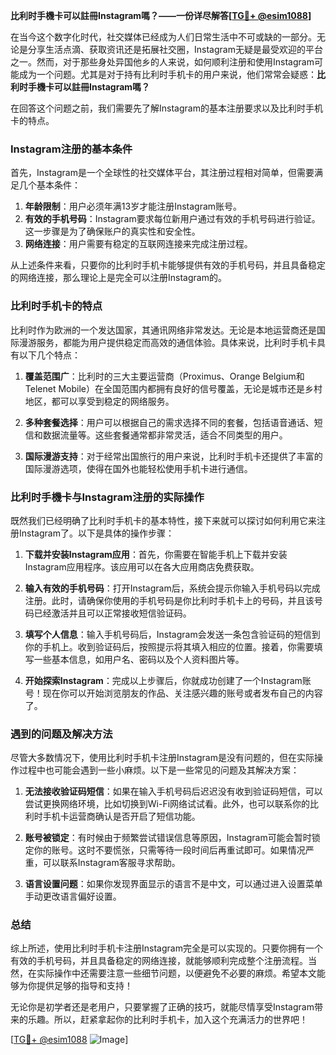 **比利时手機卡可以註冊Instagram嗎？——一份详尽解答[[TG💪+ @esim1088](https://t.me/s/esim1088)]**

在当今这个数字化时代，社交媒体已经成为人们日常生活中不可或缺的一部分。无论是分享生活点滴、获取资讯还是拓展社交圈，Instagram无疑是最受欢迎的平台之一。然而，对于那些身处异国他乡的人来说，如何顺利注册和使用Instagram可能成为一个问题。尤其是对于持有比利时手机卡的用户来说，他们常常会疑惑：**比利时手機卡可以註冊Instagram嗎？**

在回答这个问题之前，我们需要先了解Instagram的基本注册要求以及比利时手机卡的特点。

### Instagram注册的基本条件

首先，Instagram是一个全球性的社交媒体平台，其注册过程相对简单，但需要满足几个基本条件：

1. **年龄限制**：用户必须年满13岁才能注册Instagram账号。
2. **有效的手机号码**：Instagram要求每位新用户通过有效的手机号码进行验证。这一步骤是为了确保账户的真实性和安全性。
3. **网络连接**：用户需要有稳定的互联网连接来完成注册过程。

从上述条件来看，只要你的比利时手机卡能够提供有效的手机号码，并且具备稳定的网络连接，那么理论上是完全可以注册Instagram的。

### 比利时手机卡的特点

比利时作为欧洲的一个发达国家，其通讯网络非常发达。无论是本地运营商还是国际漫游服务，都能为用户提供稳定而高效的通信体验。具体来说，比利时手机卡具有以下几个特点：

1. **覆盖范围广**：比利时的三大主要运营商（Proximus、Orange Belgium和Telenet Mobile）在全国范围内都拥有良好的信号覆盖，无论是城市还是乡村地区，都可以享受到稳定的网络服务。
   
2. **多种套餐选择**：用户可以根据自己的需求选择不同的套餐，包括语音通话、短信和数据流量等。这些套餐通常都非常灵活，适合不同类型的用户。

3. **国际漫游支持**：对于经常出国旅行的用户来说，比利时手机卡还提供了丰富的国际漫游选项，使得在国外也能轻松使用手机卡进行通信。

### 比利时手機卡与Instagram注册的实际操作

既然我们已经明确了比利时手机卡的基本特性，接下来就可以探讨如何利用它来注册Instagram了。以下是具体的操作步骤：

1. **下载并安装Instagram应用**：首先，你需要在智能手机上下载并安装Instagram应用程序。该应用可以在各大应用商店免费获取。

2. **输入有效的手机号码**：打开Instagram后，系统会提示你输入手机号码以完成注册。此时，请确保你使用的手机号码是你比利时手机卡上的号码，并且该号码已经激活并且可以正常接收短信验证码。

3. **填写个人信息**：输入手机号码后，Instagram会发送一条包含验证码的短信到你的手机上。收到验证码后，按照提示将其填入相应的位置。接着，你需要填写一些基本信息，如用户名、密码以及个人资料图片等。

4. **开始探索Instagram**：完成以上步骤后，你就成功创建了一个Instagram账号！现在你可以开始浏览朋友的作品、关注感兴趣的账号或者发布自己的内容了。

### 遇到的问题及解决方法

尽管大多数情况下，使用比利时手机卡注册Instagram是没有问题的，但在实际操作过程中也可能会遇到一些小麻烦。以下是一些常见的问题及其解决方案：

1. **无法接收验证码短信**：如果在输入手机号码后迟迟没有收到验证码短信，可以尝试更换网络环境，比如切换到Wi-Fi网络试试看。此外，也可以联系你的比利时手机卡运营商确认是否开启了短信功能。

2. **账号被锁定**：有时候由于频繁尝试错误信息等原因，Instagram可能会暂时锁定你的账号。这时不要慌张，只需等待一段时间后再重试即可。如果情况严重，可以联系Instagram客服寻求帮助。

3. **语言设置问题**：如果你发现界面显示的语言不是中文，可以通过进入设置菜单手动更改语言偏好设置。

### 总结

综上所述，使用比利时手机卡注册Instagram完全是可以实现的。只要你拥有一个有效的手机号码，并且具备稳定的网络连接，就能够顺利完成整个注册流程。当然，在实际操作中还需要注意一些细节问题，以便避免不必要的麻烦。希望本文能够为你提供足够的指导和支持！

无论你是初学者还是老用户，只要掌握了正确的技巧，就能尽情享受Instagram带来的乐趣。所以，赶紧拿起你的比利时手机卡，加入这个充满活力的世界吧！

[[TG💪+ @esim1088](https://t.me/s/esim1088) ![Image](https://i.postimg.cc/4NQfJmqS/Snipaste-2025-05-13-00-14-12.png)]